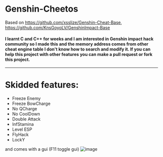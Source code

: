 # Genshin-Cheetos
Based on https://github.com/xsslize/Genshin-Cheat-Base, https://github.com/KnsGoyoLV/GenshinImpact-Base

#### I learnt C and C++ for weeks and I am interested in Genshin impact hack community so I made this and the memory address comes from other cheat engine table I don't know how to search and modify it. If you can help this project with other features you can make a pull request or fork this project.
---
# Skidded features:
- Freeze Enemy
- Freeze BowCharge
- No QCharge
- No CoolDown
- Double Attack
- InfStamina
- Level ESP
- FlyHack
- LockY


and comes with a gui (F11 toggle gui)
![image](https://i.imgur.com/YVe2mM6.png)
